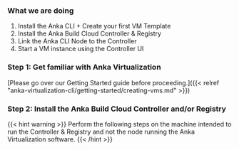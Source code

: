 ---
---

### What we are doing

1. Install the Anka CLI + Create your first VM Template
2. Install the Anka Build Cloud Controller & Registry
3. Link the Anka CLI Node to the Controller
4. Start a VM instance using the Controller UI

### Step 1: Get familiar with Anka Virtualization

[Please go over our Getting Started guide before proceeding.]({{< relref "anka-virtualization-cli/getting-started/creating-vms.md" >}})

### Step 2: Install the Anka Build Cloud Controller and/or Registry

{{< hint warning >}}
Perform the following steps on the machine intended to run the Controller & Registry and not the node running the Anka Virtualization software.
{{< /hint >}}
